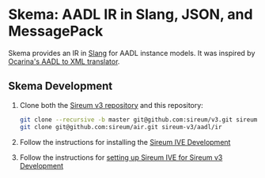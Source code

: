 # Skema: AADL IR in Slang, JSON, and MessagePack

Skema provides an IR in [Slang](https://github.com/sireum/slang) for AADL instance models.
It was inspired by [Ocarina's AADL to XML translator](https://github.com/OpenAADL/ocarina/tree/master/resources/runtime/aadl_xml).

## Skema Development

1. Clone both the [Sireum v3 repository](https://github.com/sireum/v3) and this repository:
    ```bash
    git clone --recursive -b master git@github.com:sireum/v3.git sireum-v3
    git clone git@github.com:sireum/air.git sireum-v3/aadl/ir

2. Follow the instructions for installing the [Sireum IVE Development](http://logika.sireum.org/doc/01-getting-started/index.html#bd)

3. Follow the instructions for [setting up Sireum IVE for Sireum v3 Development](https://github.com/sireum/v3#setting-up-sireum-ive-for-sireum-v3-development)
